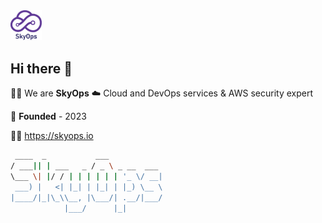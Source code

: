 
<img src="skyops.png" width=10% height=10%>

## Hi there 👋
🙋‍♀️ We are __SkyOps__ ☁️ Cloud and DevOps services & AWS security expert

🌈 **Founded** - 2023

👩‍💻 https://skyops.io

```bash
 ____  _           ___            
/ ___|| | ___   _ / _ \ _ __  ___ 
\___ \| |/ / | | | | | | '_ \/ __|
 ___) |   <| |_| | |_| | |_) \__ \
|____/|_|\_\\__, |\___/| .__/|___/
            |___/      |_|        
```
